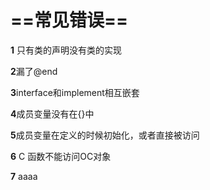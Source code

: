 # ==常见错误==

**1** 只有类的声明没有类的实现

**2**漏了@end

**3**interface和implement相互嵌套

**4**成员变量没有在{}中

**5**成员变量在定义的时候初始化，或者直接被访问

**6** C 函数不能访问OC对象

**7**
aaaa
